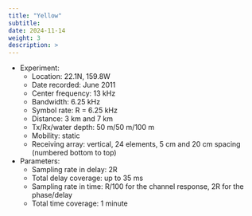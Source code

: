 ```yaml
---
title: "Yellow"
subtitle: 
date: 2024-11-14
weight: 3
description: >
---
```


* Experiment:
  * Location: 22.1N, 159.8W
  * Date recorded: June 2011
  * Center frequency: 13 kHz
  * Bandwidth: 6.25 kHz
  * Symbol rate: R = 6.25 kHz
  * Distance: 3 km and 7 km
  * Tx/Rx/water depth: 50 m/50 m/100 m
  * Mobility: static
  * Receiving array: vertical, 24 elements, 5 cm and 20 cm spacing (numbered bottom to top)
* Parameters:
  * Sampling rate in delay: 2R
  * Total delay coverage: up to 35 ms
  * Sampling rate in time: R/100 for the channel response, 2R for the phase/delay
  * Total time coverage: 1 minute
